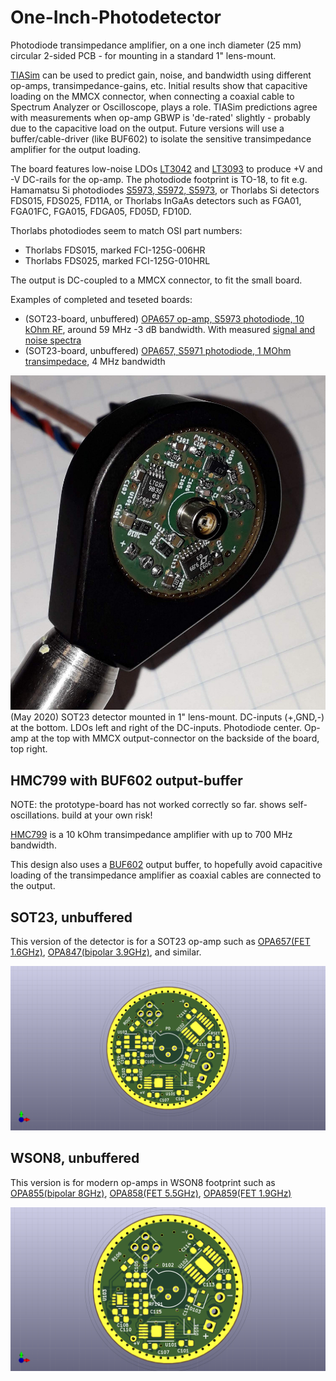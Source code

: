 # One-Inch-Photodetector
Photodiode transimpedance amplifier, on a one inch diameter (25 mm) circular 2-sided PCB - for mounting in a
standard 1" lens-mount.

[TIASim](https://github.com/aewallin/TIASim) can be used to predict gain, noise, and bandwidth using different op-amps, 
transimpedance-gains, etc. Initial results show that capacitive loading on the MMCX connector, when 
connecting a coaxial cable to Spectrum Analyzer or Oscilloscope, plays a role. TIASim predictions agree 
with measurements when op-amp GBWP is 'de-rated' slightly - probably due to the capacitive load on the output. 
Future versions will use a buffer/cable-driver (like BUF602) to isolate the sensitive transimpedance amplifier 
for the output loading.

The board features low-noise LDOs [LT3042](https://www.analog.com/media/en/technical-documentation/data-sheets/3042fb.pdf) 
and [LT3093](https://www.analog.com/media/en/technical-documentation/data-sheets/lt3093.pdf) to produce +V and -V 
DC-rails for the op-amp. The photodiode footprint is TO-18, to fit e.g. Hamamatsu Si photodiodes 
[S5973, S5972, S5973](https://www.hamamatsu.com/resources/pdf/ssd/s5971_etc_kpin1025e.pdf), or Thorlabs 
Si detectors FDS015, FDS025, FD11A, or Thorlabs InGaAs detectors such as FGA01, FGA01FC, FGA015, FDGA05, FD05D, FD10D.

Thorlabs photodiodes seem to match OSI part numbers:
* Thorlabs FDS015, marked FCI-125G-006HR
* Thorlabs FDS025, marked FCI-125G-010HRL

The output is DC-coupled to a MMCX connector, to fit the small board.

Examples of completed and teseted boards:
* (SOT23-board, unbuffered) [OPA657 op-amp, S5973 photodiode, 10 kOhm RF](http://www.anderswallin.net/2020/01/one-inch-photodetector-v1/), around 59 MHz -3 dB bandwidth. With measured [signal and noise spectra](http://www.anderswallin.net/2020/01/photodetector-signal-and-noise/)
* (SOT23-board, unbuffered) [OPA657, S5971 photodiode, 1 MOhm transimpedace](http://www.anderswallin.net/2020/05/1-mohm-4-mhz-photodetector/), 4 MHz bandwidth

![sot23_mounted_image](doc/oip_20200504.jpg)
(May 2020) SOT23 detector mounted in 1" lens-mount. DC-inputs (+,GND,-) at the bottom. LDOs left and right of the DC-inputs. Photodiode center. Op-amp at the top with MMCX output-connector on the backside of the board, top right.


## HMC799 with BUF602 output-buffer
NOTE: the prototype-board has not worked correctly so far. shows self-oscillations. build at your own risk!

[HMC799](https://www.analog.com/media/en/technical-documentation/data-sheets/hmc799.pdf) is a 10 kOhm transimpedance amplifier with up to 700 MHz bandwidth.

This design also uses a [BUF602](https://www.ti.com/lit/ds/symlink/buf602.pdf) output buffer, to hopefully avoid capacitive loading of the transimpedance amplifier as coaxial cables are connected to the output.

## SOT23, unbuffered
This version of the detector is for a SOT23 op-amp such as [OPA657(FET 1.6GHz)](http://www.ti.com/lit/ds/sbos197f/sbos197f.pdf), [OPA847(bipolar 3.9GHz)](http://www.ti.com/lit/ds/symlink/opa847.pdf), and similar.

![sot23_pcb_image](doc/circulaire_SOT23.png)


## WSON8, unbuffered
This version is for modern op-amps in WSON8 footprint such as [OPA855(bipolar 8GHz)](http://www.ti.com/lit/ds/symlink/opa855.pdf), [OPA858(FET 5.5GHz)](https://www.ti.com/lit/ds/symlink/opa858.pdf), [OPA859(FET 1.9GHz)](http://www.ti.com/lit/ds/symlink/opa859.pdf)

![wson8_pcb_image](doc/circular_WSON8.png)


